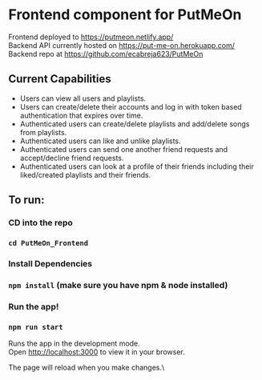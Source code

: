 # Frontend component for PutMeOn

Frontend deployed to https://putmeon.netlify.app/       
Backend API currently hosted on https://put-me-on.herokuapp.com/         
Backend repo at https://github.com/ecabreja623/PutMeOn      

## Current Capabilities
- Users can view all users and playlists.
- Users can create/delete their accounts and log in with token based authentication that expires over time.
- Authenticated users can create/delete playlists and add/delete songs from playlists.
- Authenticated users can like and unlike playlists.
- Authenticated users can send one another friend requests and accept/decline friend requests.
- Authenticated users can look at a profile of their friends including their liked/created playlists and their friends.

## To run:
### CD into the repo
### `cd PutMeOn_Frontend`

### Install Dependencies
### `npm install` (make sure you have npm & node installed)

### Run the app!
### `npm run start`

Runs the app in the development mode.\
Open [http://localhost:3000](http://localhost:3000) to view it in your browser.

The page will reload when you make changes.\

